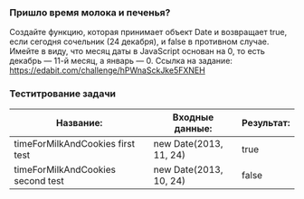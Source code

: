 ### Пришло время молока и печенья?

Создайте функцию, которая принимает объект Date и возвращает true, если сегодня сочельник (24 декабря), и false в противном случае.
Имейте в виду, что месяц даты в JavaScript основан на 0, то есть декабрь — 11-й месяц, а январь — 0.
Ссылка на задание: https://edabit.com/challenge/hPWnaSckJke5FXNEH

### Теститрование задачи

| **Название:** | **Входные данные:** |**Результат:**   |
| ----------- | ----------- |-----------   |
| timeForMilkAndCookies first test    | new Date(2013, 11, 24)  |true   |
| timeForMilkAndCookies second test   | new Date(2013, 10, 24) | false   |
